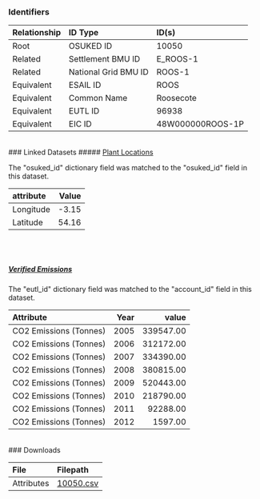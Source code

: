 ### Identifiers

| Relationship   | ID Type              | ID(s)            |
|:---------------|:---------------------|:-----------------|
| Root           | OSUKED ID            | 10050            |
| Related        | Settlement BMU ID    | E_ROOS-1         |
| Related        | National Grid BMU ID | ROOS-1           |
| Equivalent     | ESAIL ID             | ROOS             |
| Equivalent     | Common Name          | Roosecote        |
| Equivalent     | EUTL ID              | 96938            |
| Equivalent     | EIC ID               | 48W000000ROOS-1P |

<br>
### Linked Datasets
##### <a href="https://osuked.github.io/Power-Station-Dictionary/datasets/plant-locations">Plant Locations</a>



The "osuked_id" dictionary field was matched to the "osuked_id" field in this dataset.

| attribute   |   Value |
|:------------|--------:|
| Longitude   |   -3.15 |
| Latitude    |   54.16 |

<br><br>
##### <a href="https://osuked.github.io/Power-Station-Dictionary/datasets/verified-emissions">Verified Emissions</a>



The "eutl_id" dictionary field was matched to the "account_id" field in this dataset.

| Attribute              |   Year |     value |
|:-----------------------|-------:|----------:|
| CO2 Emissions (Tonnes) |   2005 | 339547.00 |
| CO2 Emissions (Tonnes) |   2006 | 312172.00 |
| CO2 Emissions (Tonnes) |   2007 | 334390.00 |
| CO2 Emissions (Tonnes) |   2008 | 380815.00 |
| CO2 Emissions (Tonnes) |   2009 | 520443.00 |
| CO2 Emissions (Tonnes) |   2010 | 218790.00 |
| CO2 Emissions (Tonnes) |   2011 |  92288.00 |
| CO2 Emissions (Tonnes) |   2012 |   1597.00 |


<br>
### Downloads


| File       | Filepath                                                                              |
|:-----------|:--------------------------------------------------------------------------------------|
| Attributes | [10050.csv](https://osuked.github.io/Power-Station-Dictionary/object_attrs/10050.csv) |
